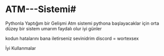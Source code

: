 # ATM---Sistemi#


Pythonla Yaptığım bir Gelişmi Atm sistemi pythona başlayacaklar için orta düzey bir sistem umarım faydalı olur iyi günler

kodun hatalarını bana iletirseniz sevinidrim discord = wortexsex

İyi Kullanmalar 
